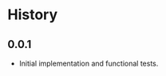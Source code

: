 History
=======

## 0.0.1

* Initial implementation and functional tests.

[@ryan-roemer]: https://github.com/ryan-roemer
